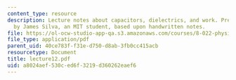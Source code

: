 ```yaml
---
content_type: resource
description: Lecture notes about capacitors, dielectrics, and work. Prepared in LaTeX
  by James Silva, an MIT student, based upon handwritten notes.
file: https://ol-ocw-studio-app-qa.s3.amazonaws.com/courses/8-022-physics-ii-electricity-and-magnetism-fall-2006/a8024aef530ced6f3219d360262eaef6_lecture12.pdf
file_type: application/pdf
parent_uid: 40ce783f-f31e-d750-d8ab-3fb0cc415acb
resourcetype: Document
title: lecture12.pdf
uid: a8024aef-530c-ed6f-3219-d360262eaef6
---
```

